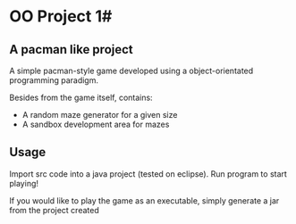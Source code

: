 # OO Project 1#
## A pacman like project ##

A simple pacman-style game developed using a object-orientated programming paradigm.

Besides from the game itself, contains:
 - A random maze generator for a given size
 - A sandbox development area for mazes

## Usage ##
Import src code into a java project (tested on eclipse).
Run program to start playing!

If you would like to play the game as an executable, simply generate a jar from the project created
